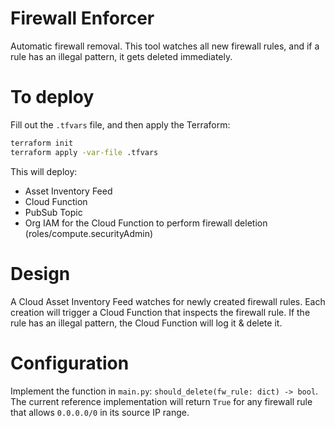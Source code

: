 # Firewall Enforcer

Automatic firewall removal.  This tool watches all new firewall rules, and if a rule has an illegal pattern, it gets deleted immediately.

# To deploy

Fill out the `.tfvars` file, and then apply the Terraform:

```bash
terraform init
terraform apply -var-file .tfvars
```

This will deploy:

- Asset Inventory Feed
- Cloud Function
- PubSub Topic
- Org IAM for the Cloud Function to perform firewall deletion (roles/compute.securityAdmin)

# Design

A Cloud Asset Inventory Feed watches for newly created firewall rules.  Each creation will trigger a Cloud Function that inspects the firewall rule.  If the rule has an illegal pattern, the Cloud Function will log it & delete it.

# Configuration

Implement the function in `main.py`: `should_delete(fw_rule: dict) -> bool`.  The current reference implementation will return `True` for any firewall rule that allows `0.0.0.0/0` in its source IP range. 


